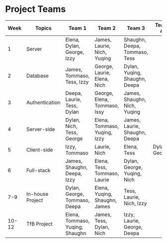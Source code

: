 # Project Teams

| Week  | Topics           | Team 1                          | Team 2                        | Team 3                        | Team 4           | Team 5
| ----- | ---------------- | ------------------------------- | ------------------------------| ----------------------------- | ---------------- | ----------------
| 1     | Server           | Elena, Dylan, George, Izzy      | James, Laurie, Nich, Yuqing   | Shaughn, Deepa, Tommaso, Tess |                  |
| 2     | Database         | James, Tommaso, Tess, Izzy      | George, Laurie, Elena, Nich   | Dylan, Yuqing, Shaughn, Deepa |                  |
| 3     | Authentication   | Deepa, Laurie, Tess, Dylan      | George, Elena, Tommaso, Issy  | James, Shaughn, Nich, Yuqing  |                  |
| 4     | Server-side      | Dylan, Nich, Tess, George       | Elena, Tommaso, Yuqing, Izzy  | James, Laurie, Shaughn, Deepa |                  |
| 5     | Client-side      | Izzy, Tommaso                   | Laurie, Nich                  | Elena, Tess                   | Dylan, George    | Shaughn, Yuqing
| 6     | Full-stack       | James, Shaughn, Deepa, Izzy     | Elena, Tess, Tommaso, Laurie  | Dylan, George, Yuqing, Nich   |                  |
| 7-9   | In-house Project | Dylan, George, Tommaso, Deepa   | Elena, Yuqing, Shaughn, James  | Tess, Laurie, Nich, Izzy     |                  |
| 10-12 | TfB Project      | Elena, Tommaso, Yuqing, Shaughn | James, Tess, Dylan, Nich    | Izzy, Laurie, George, Deepa     |                  |
